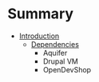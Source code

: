 # Summary

* [Introduction](README.md)
   * [Dependencies](dependencies.md)
       * Aquifer
       * Drupal VM
       * OpenDevShop

